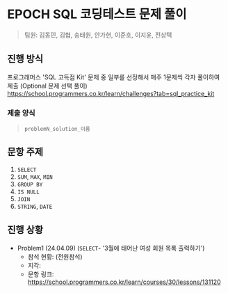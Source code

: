 # EPOCH SQL 코딩테스트 문제 풀이
> 팀원: 김동민, 김협, 송태원, 안가현, 이준호, 이지윤, 전상택



## 진행 방식
프로그래머스 'SQL 고득점 Kit' 문제 중 일부를 선정해서 매주 1문제씩 각자 풀이하여 제출 (Optional 문제 선택 풀이)
<https://school.programmers.co.kr/learn/challenges?tab=sql_practice_kit>



### 제출 양식
> `problemN_solution_이름`




## 문항 주제

1. `SELECT`
2. `SUM`, `MAX`, `MIN`
3. `GROUP BY`
4. `IS NULL`
5. `JOIN`
6. `STRING`, `DATE`



## 진행 상황

- Problem1 (24.04.09) (`SELECT`- '3월에 태어난 여성 회원 목록 출력하기')
  - 참석 현황: (전원참석)
  - 지각:
  - 문항 링크: <https://school.programmers.co.kr/learn/courses/30/lessons/131120>
